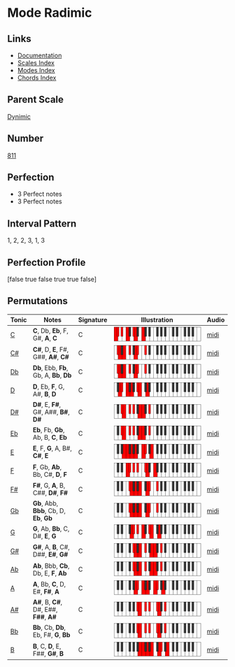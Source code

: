 # Mode Radimic

## Links

- [Documentation](index.md)
- [Scales Index](Scales.md)
- [Modes Index](Modes.md)
- [Chords Index](Chords.md)

## Parent Scale

[Dynimic](ScaleDynimic.md)

## Number

[811](https://ianring.com/musictheory/scales/811)

## Perfection

- 3 Perfect notes
- 3 Perfect notes

## Interval Pattern

1, 2, 2, 3, 1, 3

## Perfection Profile

[false true false true true false]

## Permutations

| Tonic | Notes | Signature | Illustration | Audio |
|-------|-------|-----------|--------------|-------|
| [C](ModeCNaturalRadimic.md) | **C**, Db, **Eb**, F, G#, **A**, **C** | C | ![CNaturalRadimic](ModeCNaturalRadimic.png) | [midi](https://github.com/edipermadi/music/blob/main/docs/ModeCNaturalRadimic.mid?raw=true) |
| [C#](ModeCSharpRadimic.md) | **C#**, D, **E**, F#, G##, **A#**, **C#** | C | ![CSharpRadimic](ModeCSharpRadimic.png) | [midi](https://github.com/edipermadi/music/blob/main/docs/ModeCSharpRadimic.mid?raw=true) |
| [Db](ModeDFlatRadimic.md) | **Db**, Ebb, **Fb**, Gb, A, **Bb**, **Db** | C | ![DFlatRadimic](ModeDFlatRadimic.png) | [midi](https://github.com/edipermadi/music/blob/main/docs/ModeDFlatRadimic.mid?raw=true) |
| [D](ModeDNaturalRadimic.md) | **D**, Eb, **F**, G, A#, **B**, **D** | C | ![DNaturalRadimic](ModeDNaturalRadimic.png) | [midi](https://github.com/edipermadi/music/blob/main/docs/ModeDNaturalRadimic.mid?raw=true) |
| [D#](ModeDSharpRadimic.md) | **D#**, E, **F#**, G#, A##, **B#**, **D#** | C | ![DSharpRadimic](ModeDSharpRadimic.png) | [midi](https://github.com/edipermadi/music/blob/main/docs/ModeDSharpRadimic.mid?raw=true) |
| [Eb](ModeEFlatRadimic.md) | **Eb**, Fb, **Gb**, Ab, B, **C**, **Eb** | C | ![EFlatRadimic](ModeEFlatRadimic.png) | [midi](https://github.com/edipermadi/music/blob/main/docs/ModeEFlatRadimic.mid?raw=true) |
| [E](ModeENaturalRadimic.md) | **E**, F, **G**, A, B#, **C#**, **E** | C | ![ENaturalRadimic](ModeENaturalRadimic.png) | [midi](https://github.com/edipermadi/music/blob/main/docs/ModeENaturalRadimic.mid?raw=true) |
| [F](ModeFNaturalRadimic.md) | **F**, Gb, **Ab**, Bb, C#, **D**, **F** | C | ![FNaturalRadimic](ModeFNaturalRadimic.png) | [midi](https://github.com/edipermadi/music/blob/main/docs/ModeFNaturalRadimic.mid?raw=true) |
| [F#](ModeFSharpRadimic.md) | **F#**, G, **A**, B, C##, **D#**, **F#** | C | ![FSharpRadimic](ModeFSharpRadimic.png) | [midi](https://github.com/edipermadi/music/blob/main/docs/ModeFSharpRadimic.mid?raw=true) |
| [Gb](ModeGFlatRadimic.md) | **Gb**, Abb, **Bbb**, Cb, D, **Eb**, **Gb** | C | ![GFlatRadimic](ModeGFlatRadimic.png) | [midi](https://github.com/edipermadi/music/blob/main/docs/ModeGFlatRadimic.mid?raw=true) |
| [G](ModeGNaturalRadimic.md) | **G**, Ab, **Bb**, C, D#, **E**, **G** | C | ![GNaturalRadimic](ModeGNaturalRadimic.png) | [midi](https://github.com/edipermadi/music/blob/main/docs/ModeGNaturalRadimic.mid?raw=true) |
| [G#](ModeGSharpRadimic.md) | **G#**, A, **B**, C#, D##, **E#**, **G#** | C | ![GSharpRadimic](ModeGSharpRadimic.png) | [midi](https://github.com/edipermadi/music/blob/main/docs/ModeGSharpRadimic.mid?raw=true) |
| [Ab](ModeAFlatRadimic.md) | **Ab**, Bbb, **Cb**, Db, E, **F**, **Ab** | C | ![AFlatRadimic](ModeAFlatRadimic.png) | [midi](https://github.com/edipermadi/music/blob/main/docs/ModeAFlatRadimic.mid?raw=true) |
| [A](ModeANaturalRadimic.md) | **A**, Bb, **C**, D, E#, **F#**, **A** | C | ![ANaturalRadimic](ModeANaturalRadimic.png) | [midi](https://github.com/edipermadi/music/blob/main/docs/ModeANaturalRadimic.mid?raw=true) |
| [A#](ModeASharpRadimic.md) | **A#**, B, **C#**, D#, E##, **F##**, **A#** | C | ![ASharpRadimic](ModeASharpRadimic.png) | [midi](https://github.com/edipermadi/music/blob/main/docs/ModeASharpRadimic.mid?raw=true) |
| [Bb](ModeBFlatRadimic.md) | **Bb**, Cb, **Db**, Eb, F#, **G**, **Bb** | C | ![BFlatRadimic](ModeBFlatRadimic.png) | [midi](https://github.com/edipermadi/music/blob/main/docs/ModeBFlatRadimic.mid?raw=true) |
| [B](ModeBNaturalRadimic.md) | **B**, C, **D**, E, F##, **G#**, **B** | C | ![BNaturalRadimic](ModeBNaturalRadimic.png) | [midi](https://github.com/edipermadi/music/blob/main/docs/ModeBNaturalRadimic.mid?raw=true) |
